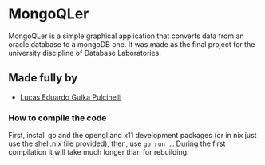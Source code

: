 # MongoQLer
MongoQLer is a simple graphical application that converts data from an oracle database to a mongoDB one. It was made as the final project for the university discipline of Database Laboratories.

## Made fully by
- [Lucas Eduardo Gulka Pulcinelli](https://github.com/lucasgpulcinelli)

### How to compile the code
First, install go and the opengl and x11 development packages (or in nix just use the shell.nix file provided), then, use `go run .`. During the first compilation it will take much longer than for rebuilding.
